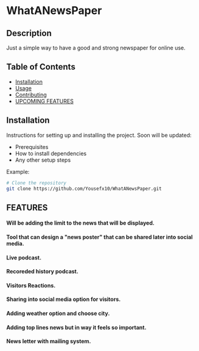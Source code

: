 # WhatANewsPaper

## Description

Just a simple way to have a good and strong newspaper for online use.

## Table of Contents

- [Installation](#installation)
- [Usage](#usage)
- [Contributing](#contributing)
- [UPCOMING FEATURES](#features)

## Installation

Instructions for setting up and installing the project. Soon will be updated:
- Prerequisites
- How to install dependencies
- Any other setup steps

Example:
```bash
# Clone the repository
git clone https://github.com/Yousefx10/WhatANewsPaper.git
```

## FEATURES
#### Will be adding the limit to the news that will be displayed.
#### Tool that can design a "news poster" that can be shared later into social media.
#### Live podcast.
#### Recoreded history podcast.
#### Visitors Reactions.
#### Sharing into social media option for visitors.
#### Adding weather option and choose city.
#### Adding top lines news but in way it feels so important.
#### News letter with mailing system.